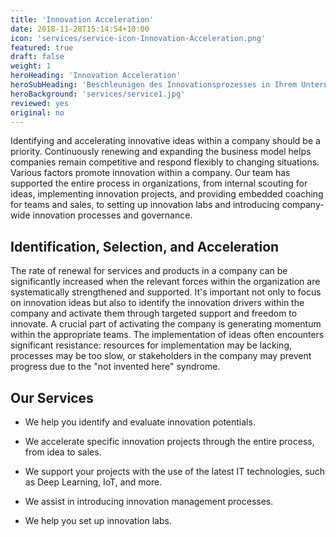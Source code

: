```yaml
---
title: 'Innovation Acceleration'
date: 2018-11-28T15:14:54+10:00
icon: 'services/service-icon-Innovation-Acceleration.png'
featured: true
draft: false
weight: 1
heroHeading: 'Innovation Acceleration'
heroSubHeading: 'Beschleunigen des Innovationsprozesses in Ihrem Unternehmen.'
heroBackground: 'services/service1.jpg'
reviewed: yes
original: no
---
```

Identifying and accelerating innovative ideas within a company should be a priority. Continuously renewing and expanding the business model helps companies remain competitive and respond flexibly to changing situations. Various factors promote innovation within a company. Our team has supported the entire process in organizations, from internal scouting for ideas, implementing innovation projects, and providing embedded coaching for teams and sales, to setting up innovation labs and introducing company-wide innovation processes and governance. 

## Identification, Selection, and Acceleration

The rate of renewal for services and products in a company can be significantly increased when the relevant forces within the organization are systematically strengthened and supported. It's important not only to focus on innovation ideas but also to identify the innovation drivers within the company and activate them through targeted support and freedom to innovate. A crucial part of activating the company is generating momentum within the appropriate teams. The implementation of ideas often encounters significant resistance: resources for implementation may be lacking, processes may be too slow, or stakeholders in the company may prevent progress due to the "not invented here" syndrome. 

## Our Services

- We help you identify and evaluate innovation potentials.

- We accelerate specific innovation projects through the entire process, from idea to sales.

- We support your projects with the use of the latest IT technologies, such as Deep Learning, IoT, and more. 

- We assist in introducing innovation management processes.

- We help you set up innovation labs.
